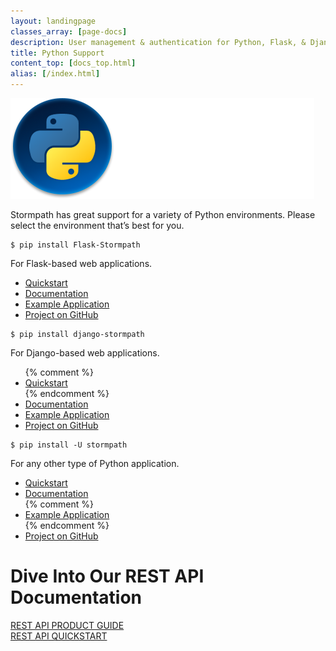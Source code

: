 ```yaml
---
layout: landingpage
classes_array: [page-docs]
description: User management & authentication for Python, Flask, & Django apps. Complete set of Stormpath developer documentation & integration tools.
title: Python Support
content_top: [docs_top.html]
alias: [/index.html]
---
```

<div class="landingpage python">

<div class="masthead python-masthead">
  <div class="container">
    <div class="row">
      <div class="col-xs-12">
        <img class="img-responsive logo" src="/images/landingpage/python/logo-python.png">
      </div>
    </div>
  </div>
</div>

<div class="container">
  <div class="row">
    <div class="col-xs-12 intro-text">
      <p>Stormpath has great support for a variety of Python environments.  Please select the environment that’s best for you.</p>
    </div>
  </div>
</div>

<div class="container">
  <div class="row">
    <div class="col-xs-12 col-sm-12">
      <div class="row">
        <div class="col-xs-12 col-sm-6">
          <div class="language-header lang1"></div>
          <pre><code>$ pip install Flask-Stormpath</code></pre>
          <p class="body-copy">For Flask-based web applications.</p>
            <div class="row">
              <div class="col-xs-12">
                <ul class="fa-ul">
                  <li><i class="fa-li fa fa-car"></i><a href="https://flask-stormpath.readthedocs.org/en/latest/quickstart.html">Quickstart</a></li>
                  <li><i class="fa-li fa fa-book"></i><a href="https://flask-stormpath.readthedocs.org/en/latest/index.html">Documentation</a></li>
                  <li><i class="fa-li fa fa-code"></i><a href="https://github.com/stormpath/stormpath-flask-sample">Example Application</a></li>
                  <li><i class="fa-li fa fa-github"></i><a href="https://github.com/stormpath/stormpath-flask">Project on GitHub</a></li>
                </ul>
              </div>
            </div>
        </div>
        <div class="col-xs-12 col-sm-6">
          <div class="language-header lang2"></div>
          <pre><code>$ pip install django-stormpath</code></pre>
          <p class="body-copy">For Django-based web applications.</p>
            <div class="row">
              <div class="col-xs-12">
                <ul class="fa-ul">
                  {% comment %}<li><i class="fa-li fa fa-car"></i><a href="#">Quickstart</a></li>{% endcomment %}
                  <li><i class="fa-li fa fa-book"></i><a href="https://github.com/stormpath/stormpath-django">Documentation</a></li>
                  <li><i class="fa-li fa fa-code"></i><a href="https://github.com/stormpath/stormpath-django-sample">Example Application</a></li>
                  <li><i class="fa-li fa fa-github"></i><a href="https://github.com/stormpath/stormpath-django">Project on GitHub</a></li>
                </ul>
              </div>
            </div>
        </div>
      </div>
      <div class="row">
        <div class="col-xs-12 col-sm-6">
          <div class="language-header lang3"></div>
          <pre><code>$ pip install -U stormpath</code></pre>
          <p class="body-copy">For any other type of Python application.</p>
            <div class="row">
              <div class="col-xs-12">
                <ul class="fa-ul">
                  <li><i class="fa-li fa fa-car"></i><a href="/python/quickstart/">Quickstart</a></li>
                  <li><i class="fa-li fa fa-book"></i><a href="/python/product-guide">Documentation</a></li>
                  {% comment %}<li><i class="fa-li fa fa-code"></i><a href="#">Example Application</a></li>{% endcomment %}
                  <li><i class="fa-li fa fa-github"></i><a href="https://github.com/stormpath/stormpath-sdk-python">Project on GitHub</a></li>
                </ul>
              </div>
            </div>
        </div>
      </div>
    </div>
  </div>
</div>

<div class="footer-banner">
  <div class="container info">
    <div class="row">
      <div class="col-xs-12 col-sm-12">
        <h1>Dive Into Our REST API Documentation</h1>
          <div class="row">
            <div class="col-xs-12 col-sm-3 col-sm-offset-3">
              <a class="btn btn-default" href="/rest/product-guide" role="button">REST API PRODUCT GUIDE</a>
            </div>
            <div class="col-xs-12 col-sm-3">
              <a class="btn btn-default" href="/rest/quickstart" role="button">REST API QUICKSTART</a>
            </div>
          </div>
      </div>
    </div>
  </div>
</div>

</div>
<!-- block__no_wrapper -->
<!-- region__no_wrapper -->
